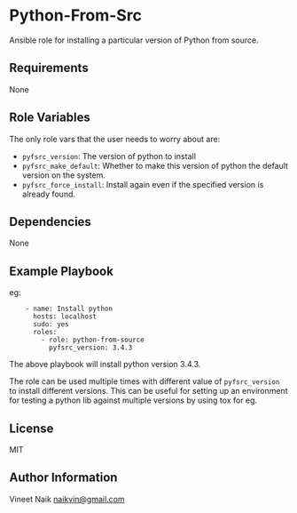 Python-From-Src
===============

Ansible role for installing a particular version of Python from
source.

Requirements
------------

None

Role Variables
--------------

The only role vars that the user needs to worry about are:

- `pyfsrc_version`: The version of python to install
- `pyfsrc_make_default`: Whether to make this version of python the
  default version on the system.
- `pyfsrc_force_install`: Install again even if the specified version
  is already found.

Dependencies
------------

None

Example Playbook
----------------

eg:

```
    - name: Install python
      hosts: localhost
      sudo: yes
      roles:
        - role: python-from-source
          pyfsrc_version: 3.4.3
```

The above playbook will install python version 3.4.3.

The role can be used multiple times with different value of
`pyfsrc_version` to install different versions. This can be useful for
setting up an environment for testing a python lib against multiple
versions by using tox for eg.

License
-------

MIT

Author Information
------------------

Vineet Naik <naikvin@gmail.com>
